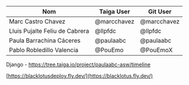 | Nom                             | Taiga User  | Git User    |
| ------------------------------- | ----------- | ----------- |
| Marc Castro Chavez              | @marcchavez | @marcchavez | 
| Lluis Pujalte Feliu de Cabrera  | @llpfdc     | @llpfdc     | 
| Paula Barrachina Cáceres        | @paulaabc   | @paulaabc   | 
| Pablo Robledillo Valencia       | @PouEmo     | @PouEmoX    | 


Django - https://tree.taiga.io/project/paulaabc-asw/timeline

[https://blacklotusdeploy.fly.dev/](https://blacklotus.fly.dev/)
